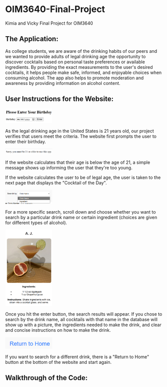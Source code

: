 # OIM3640-Final-Project
Kimia and Vicky Final Project for OIM3640

## The Application: 
As college students, we are aware of the drinking habits of our peers and we wanted to provide adults of legal drinking age the opportunity to discover cocktails based on personal taste preferences or available ingredients. By providing the exact measurements to the user's desired cocktails, it helps people make safe, informed, and enjoyable choices when consuming alcohol. The app also helps to promote moderation and awareness by providing information on alcohol content.


## User Instructions for the Website:
<img src="image.png" alt="drawing" width="150"/>

As the legal drinking age in the United States is 21 years old, our project verifies that users meet the criteria. The website first prompts the user to enter their birthday. 

<img src="image-1.png" alt="drawing" width="150"/>

If the website calculates that their age is below the age of 21, a simple message shows up informing the user that they're too young.

If the website calculates the user to be of legal age, the user is taken to the next page that displays the "Cocktail of the Day". 

<img src="image-2.png" alt="drawing" width="150"/>

For a more specific search, scroll down and choose whether you want to search by a particular drink name or certain ingredient (choices are given for different types of alcohol).

<img src="image-3.png" alt="drawing" width="150"/>

Once you hit the enter button, the search results will appear. If you chose to search by the drink name, all cocktails with that name in the database will show up with a picture, the ingredients needed to make the drink, and clear and concise instructions on how to make the drink.

<img src="image-4.png" alt="drawing" width="150"/>

If you want to search for a different drink, there is a "Return to Home" button at the bottom of the website and start again.

## Walkthrough of the Code:
